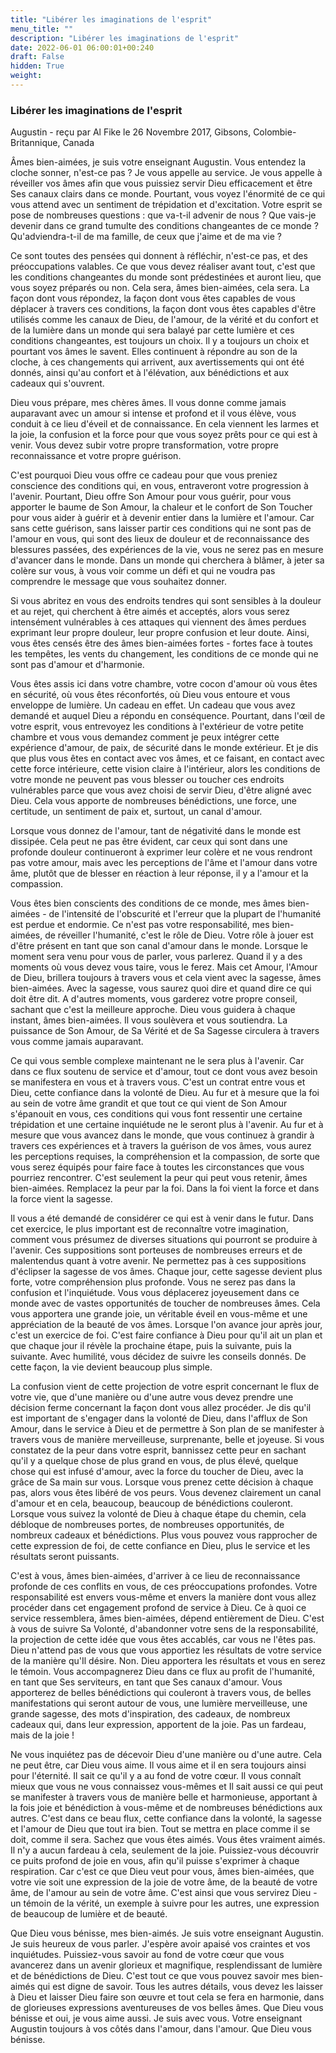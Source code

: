 ```yaml
---
title: "Libérer les imaginations de l'esprit"
menu_title: ""
description: "Libérer les imaginations de l'esprit"
date: 2022-06-01 06:00:01+00:240
draft: False
hidden: True
weight:
---
```

### Libérer les imaginations de l'esprit

Augustin - reçu par Al Fike le 26 Novembre 2017, Gibsons, Colombie-Britannique, Canada

Âmes bien-aimées, je suis votre enseignant Augustin. Vous entendez la cloche sonner, n'est-ce pas ? Je vous appelle au service. Je vous appelle à réveiller vos âmes afin que vous puissiez servir Dieu efficacement et être Ses canaux clairs dans ce monde. Pourtant, vous voyez l'énormité de ce qui vous attend avec un sentiment de trépidation et d'excitation. Votre esprit se pose de nombreuses questions : que va-t-il advenir de nous ? Que vais-je devenir dans ce grand tumulte des conditions changeantes de ce monde ? Qu'adviendra-t-il de ma famille, de ceux que j'aime et de ma vie ?

Ce sont toutes des pensées qui donnent à réfléchir, n'est-ce pas, et des préoccupations valables. Ce que vous devez réaliser avant tout, c'est que les conditions changeantes du monde sont prédestinées et auront lieu, que vous soyez préparés ou non. Cela sera, âmes bien-aimées, cela sera. La façon dont vous répondez, la façon dont vous êtes capables de vous déplacer à travers ces conditions, la façon dont vous êtes capables d'être utilisés comme les canaux de Dieu, de l'amour, de la vérité et du confort et de la lumière dans un monde qui sera balayé par cette lumière et ces conditions changeantes, est toujours un choix. Il y a toujours un choix et pourtant vos âmes le savent. Elles continuent à répondre au son de la cloche, à ces changements qui arrivent, aux avertissements qui ont été donnés, ainsi qu'au confort et à l'élévation, aux bénédictions et aux cadeaux qui s'ouvrent.

Dieu vous prépare, mes chères âmes. Il vous donne comme jamais auparavant avec un amour si intense et profond et il vous élève, vous conduit à ce lieu d'éveil et de connaissance. En cela viennent les larmes et la joie, la confusion et la force pour que vous soyez prêts pour ce qui est à venir. Vous devez subir votre propre transformation, votre propre reconnaissance et votre propre guérison.

C'est pourquoi Dieu vous offre ce cadeau pour que vous preniez conscience des conditions qui, en vous, entraveront votre progression à l'avenir. Pourtant, Dieu offre Son Amour pour vous guérir, pour vous apporter le baume de Son Amour, la chaleur et le confort de Son Toucher pour vous aider à guérir et à devenir entier dans la lumière et l'amour. Car sans cette guérison, sans laisser partir ces conditions qui ne sont pas de l'amour en vous, qui sont des lieux de douleur et de reconnaissance des blessures passées, des expériences de la vie, vous ne serez pas en mesure d'avancer dans le monde. Dans un monde qui cherchera à blâmer, à jeter sa colère sur vous, à vous voir comme un défi et qui ne voudra pas comprendre le message que vous souhaitez donner. 

Si vous abritez en vous des endroits tendres qui sont sensibles à la douleur et au rejet, qui cherchent à être aimés et acceptés, alors vous serez intensément vulnérables à ces attaques qui viennent des âmes perdues exprimant leur propre douleur, leur propre confusion et leur doute. Ainsi, vous êtes censés être des âmes bien-aimées fortes - fortes face à toutes les tempêtes, les vents du changement, les conditions de ce monde qui ne sont pas d'amour et d'harmonie.

Vous êtes assis ici dans votre chambre, votre cocon d'amour où vous êtes en sécurité, où vous êtes réconfortés, où Dieu vous entoure et vous enveloppe de lumière. Un cadeau en effet. Un cadeau que vous avez demandé et auquel Dieu a répondu en conséquence. Pourtant, dans l'œil de votre esprit, vous entrevoyez les conditions à l'extérieur de votre petite chambre et vous vous demandez comment je peux intégrer cette expérience d'amour, de paix, de sécurité dans le monde extérieur. Et je dis que plus vous êtes en contact avec vos âmes, et ce faisant, en contact avec cette force intérieure, cette vision claire à l'intérieur, alors les conditions de votre monde ne peuvent pas vous blesser ou toucher ces endroits vulnérables parce que vous avez choisi de servir Dieu, d'être aligné avec Dieu. Cela vous apporte de nombreuses bénédictions, une force, une certitude, un sentiment de paix et, surtout, un canal d'amour. 

Lorsque vous donnez de l'amour, tant de négativité dans le monde est dissipée. Cela peut ne pas être évident, car ceux qui sont dans une profonde douleur continueront à exprimer leur colère et ne vous rendront pas votre amour, mais avec les perceptions de l'âme et l'amour dans votre âme, plutôt que de blesser en réaction à leur réponse, il y a l'amour et la compassion.

Vous êtes bien conscients des conditions de ce monde, mes âmes bien-aimées - de l'intensité de l'obscurité et l'erreur que la plupart de l'humanité est perdue et endormie. Ce n'est pas votre responsabilité, mes bien-aimées, de réveiller l'humanité, c'est le rôle de Dieu. Votre rôle à jouer est d'être présent en tant que son canal d'amour dans le monde. Lorsque le moment sera venu pour vous de parler, vous parlerez. Quand il y a des moments où vous devez vous taire, vous le ferez. Mais cet Amour, l'Amour de Dieu, brillera toujours à travers vous et cela vient avec la sagesse, âmes bien-aimées. Avec la sagesse, vous saurez quoi dire et quand dire ce qui doit être dit. A d'autres moments, vous garderez votre propre conseil, sachant que c'est la meilleure approche. Dieu vous guidera à chaque instant, âmes bien-aimées. Il vous soulèvera et vous soutiendra. La puissance de Son Amour, de Sa Vérité et de Sa Sagesse circulera à travers vous comme jamais auparavant.

Ce qui vous semble complexe maintenant ne le sera plus à l'avenir. Car dans ce flux soutenu de service et d'amour, tout ce dont vous avez besoin se manifestera en vous et à travers vous. C'est un contrat entre vous et Dieu, cette confiance dans la volonté de Dieu. Au fur et à mesure que la foi au sein de votre âme grandit et que tout ce qui vient de Son Amour s'épanouit en vous, ces conditions qui vous font ressentir une certaine trépidation et une certaine inquiétude ne le seront plus à l'avenir. Au fur et à mesure que vous avancez dans le monde, que vous continuez à grandir à travers ces expériences et à travers la guérison de vos âmes, vous aurez les perceptions requises, la compréhension et la compassion, de sorte que vous serez équipés pour faire face à toutes les circonstances que vous pourriez rencontrer. C'est seulement la peur qui peut vous retenir, âmes bien-aimées. Remplacez la peur par la foi. Dans la foi vient la force et dans la force vient la sagesse.

Il vous a été demandé de considérer ce qui est à venir dans le futur. Dans cet exercice, le plus important est de reconnaître votre imagination, comment vous présumez de diverses situations qui pourront se produire à l'avenir. Ces suppositions sont porteuses de nombreuses erreurs et de malentendus quant à votre avenir. Ne permettez pas à ces suppositions d'éclipser la sagesse de vos âmes. Chaque jour, cette sagesse devient plus forte, votre compréhension plus profonde. Vous ne serez pas dans la confusion et l'inquiétude. Vous vous déplacerez joyeusement dans ce monde avec de vastes opportunités de toucher de nombreuses âmes. Cela vous apportera une grande joie, un véritable éveil en vous-même et une appréciation de la beauté de vos âmes. Lorsque l'on avance jour après jour, c'est un exercice de foi. C'est faire confiance à Dieu pour qu'il ait un plan et que chaque jour il révèle la prochaine étape, puis la suivante, puis la suivante. Avec humilité, vous décidez de suivre les conseils donnés. De cette façon, la vie devient beaucoup plus simple.

La confusion vient de cette projection de votre esprit concernant le flux de votre vie, que d'une manière ou d'une autre vous devez prendre une décision ferme concernant la façon dont vous allez procéder. Je dis qu'il est important de s'engager dans la volonté de Dieu, dans l'afflux de Son Amour, dans le service à Dieu et de permettre à Son plan de se manifester à travers vous de manière merveilleuse, surprenante, belle et joyeuse. Si vous constatez de la peur dans votre esprit, bannissez cette peur en sachant qu'il y a quelque chose de plus grand en vous, de plus élevé, quelque chose qui est infusé d'amour, avec la force du toucher de Dieu, avec la grâce de Sa main sur vous. Lorsque vous prenez cette décision à chaque pas, alors vous êtes libéré de vos peurs. Vous devenez clairement un canal d'amour et en cela, beaucoup, beaucoup de bénédictions couleront. Lorsque vous suivez la volonté de Dieu à chaque étape du chemin, cela débloque de nombreuses portes, de nombreuses opportunités, de nombreux cadeaux et bénédictions. Plus vous pouvez vous rapprocher de cette expression de foi, de cette confiance en Dieu, plus le service et les résultats seront puissants.

C'est à vous, âmes bien-aimées, d'arriver à ce lieu de reconnaissance profonde de ces conflits en vous, de ces préoccupations profondes. Votre responsabilité est envers vous-même et envers la manière dont vous allez procéder dans cet engagement profond de service à Dieu. Ce à quoi ce service ressemblera, âmes bien-aimées, dépend entièrement de Dieu. C'est à vous de suivre Sa Volonté, d'abandonner votre sens de la responsabilité, la projection de cette idée que vous êtes accablés, car vous ne l'êtes pas. Dieu n'attend pas de vous que vous apportiez les résultats de votre service de la manière qu'Il désire. Non. Dieu apportera les résultats et vous en serez le témoin. Vous accompagnerez Dieu dans ce flux au profit de l'humanité, en tant que Ses serviteurs, en tant que Ses canaux d'amour. Vous apporterez de belles bénédictions qui couleront à travers vous, de belles manifestations qui seront autour de vous, une lumière merveilleuse, une grande sagesse, des mots d'inspiration, des cadeaux, de nombreux cadeaux qui, dans leur expression, apportent de la joie. Pas un fardeau, mais de la joie !

Ne vous inquiétez pas de décevoir Dieu d'une manière ou d'une autre. Cela ne peut être, car Dieu vous aime. Il vous aime et il en sera toujours ainsi pour l'éternité. Il sait ce qu'il y a au fond de votre cœur. Il vous connaît mieux que vous ne vous connaissez vous-mêmes et Il sait aussi ce qui peut se manifester à travers vous de manière belle et harmonieuse, apportant à la fois joie et bénédiction à vous-même et de nombreuses bénédictions aux autres. C'est dans ce beau flux, cette confiance dans la volonté, la sagesse et l'amour de Dieu que tout ira bien. Tout se mettra en place comme il se doit, comme il sera. Sachez que vous êtes aimés. Vous êtes vraiment aimés. Il n'y a aucun fardeau à cela, seulement de la joie. Puissiez-vous découvrir ce puits profond de joie en vous, afin qu'il puisse s'exprimer à chaque respiration. Car c'est ce que Dieu veut pour vous, âmes bien-aimées, que votre vie soit une expression de la joie de votre âme, de la beauté de votre âme, de l'amour au sein de votre âme. C'est ainsi que vous servirez Dieu - un témoin de la vérité, un exemple à suivre pour les autres, une expression de beaucoup de lumière et de beauté.

Que Dieu vous bénisse, mes bien-aimés. Je suis votre enseignant Augustin. Je suis heureux de vous parler. J'espère avoir apaisé vos craintes et vos inquiétudes. Puissiez-vous savoir au fond de votre cœur que vous avancerez dans un avenir glorieux et magnifique, resplendissant de lumière et de bénédictions de Dieu. C'est tout ce que vous pouvez savoir mes bien-aimés qui est digne de savoir. Tous les autres détails, vous devez les laisser à Dieu et laisser Dieu faire son œuvre et tout cela se fera en harmonie, dans de glorieuses expressions aventureuses de vos belles âmes. Que Dieu vous bénisse et oui, je vous aime aussi. Je suis avec vous. Votre enseignant Augustin toujours à vos côtés dans l'amour, dans l'amour. Que Dieu vous bénisse.


